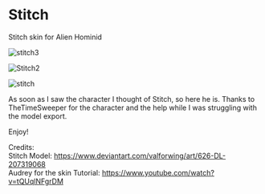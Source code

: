 # Stitch
Stitch skin for Alien Hominid

![stitch3](https://github.com/user-attachments/assets/4394ba19-c782-4913-b8bf-fbb2dd80cc9a)

![Stitch2](https://github.com/user-attachments/assets/109fff5a-ad20-4746-9940-90f7ec2d4ea6)

![stitch](https://github.com/user-attachments/assets/6265f553-4709-4326-a02d-f063fc7ef172)

As soon as I saw the character I thought of Stitch, so here he is. Thanks to TheTimeSweeper for the character and the
help while I was struggling with the model export. 

Enjoy!

Credits: <br />
Stitch Model: https://www.deviantart.com/valforwing/art/626-DL-207319068 <br />
Audrey for the skin Tutorial: https://www.youtube.com/watch?v=tQUqlNFgrDM <br />
